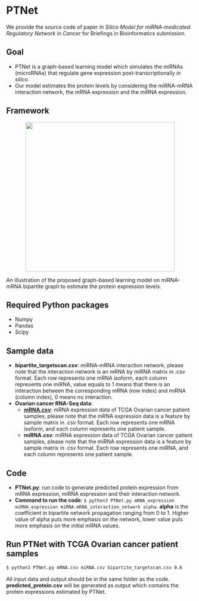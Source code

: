 # PTNet
We provide the source code of paper *In Silico Model for miRNA-medicated Regulatory Network in Cancer* for Briefings in Bioinformatics submission.

## Goal
 - PTNet is a graph-based learning model which simulates the miRNAs (microRNAs) that regulate gene expression post-transcriptionally *in silico*.
 - Our model estimates the protein levels by considering the miRNA-mRNA interaction network, the mRNA expression and the miRNA expression.

## Framework
<p align="center">
  <img src="PTNet.png" width="400">
  <figcaption>An illustration of the proposed graph-based learning model on miRNA-mRNA bipartite graph to estimate the protein expression levels.</figcaption>
</p>

## Required Python packages
 - Numpy
 - Pandas
 - Scipy

## Sample data
 - **bipartite_targetscan.csv**: miRNA-mRNA interaction network, please note that the interaction network is an mRNA by miRNA matrix in .csv format. Each row represents one mRNA isoform, each column represents one miRNA, value equals to 1 means that there is an interaction between the corresponding mRNA (row index) and miRNA (column index), 0 means no interaction.
 - **Ovarian cancer RNA-Seq data**: 
   * **[mRNA.csv]**: mRNA expression data of TCGA Ovarian cancer patient samples, please note that the mRNA expression data is a feature by sample matrix in .csv format. Each row represents one mRNA isoform, and each column represents one patient sample. 
   * **miRNA.csv**: miRNA expression data of TCGA Ovarian cancer patient samples, please note that the miRNA expression data is a feature by sample matrix in .csv format. Each row represents one miRNA, and each column represents one patient sample.

## Code
 - **PTNet.py**: run code to generate predicted protein expression from mRNA expression, miRNA expression and their interaction network.
 - **Command to run the code**: ``` $ python3 PTNet.py mRNA_expression miRNA_expression miRNA-mRNA_interaction_network alpha ```. **alpha** is the coefficient in bipartite network propagation ranging from 0 to 1. Higher value of alpha puts more emphasis on the network, lower value puts more emphasis on the initial mRNA values.

## Run PTNet with TCGA Ovarian cancer patient samples 
```sh
$ python3 PTNet.py mRNA.csv miRNA.csv bipartite_targetscan.csv 0.6 
```
All input data and output should be in the same folder as the code. **predicted_protein.csv** will be generated as output which contains the protein expressions estimated by PTNet.

[mRNA.csv]: <https://drive.google.com/file/d/18WrnFyqQcp7GjZc9YdvTtt6acJTHYkLU/view?usp=sharing>
